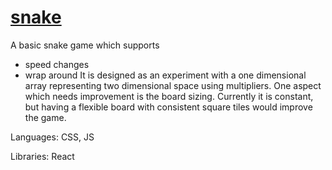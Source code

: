 # [snake](https://weiffert.github.io/snake/)

A basic snake game which supports 
  * speed changes
  * wrap around
It is designed as an experiment with a one dimensional array representing two dimensional space using multipliers. One aspect which needs improvement is the board sizing. Currently it is constant, but having a flexible board with consistent square tiles would improve the game. 

Languages: CSS, JS

Libraries: React
